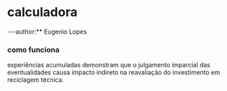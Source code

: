 # calculadora

---author:** Eugenio Lopes


### como funciona
 experiências acumuladas demonstram que o julgamento imparcial das eventualidades causa impacto indireto na reavaliação do investimento em reciclagem técnica.
